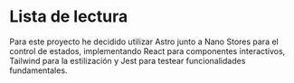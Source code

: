 # Lista de lectura

Para este proyecto he decidido utilizar Astro junto a Nano Stores para el control de estados, implementando React para componentes interactivos, Tailwind para la estilización y Jest para testear funcionalidades fundamentales.